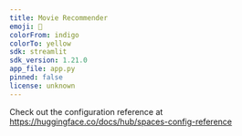 ```yaml
---
title: Movie Recommender
emoji: 🐨
colorFrom: indigo
colorTo: yellow
sdk: streamlit
sdk_version: 1.21.0
app_file: app.py
pinned: false
license: unknown
---
```


Check out the configuration reference at https://huggingface.co/docs/hub/spaces-config-reference
